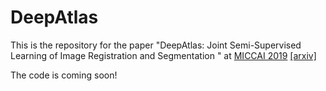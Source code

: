 # DeepAtlas
This is the repository for the paper "DeepAtlas: Joint Semi-Supervised Learning of Image Registration and Segmentation
" at [MICCAI 2019](https://doi.org/10.1007/978-3-030-32245-8_47) [[arxiv]](https://arxiv.org/abs/1904.08465)

The code is coming soon!

